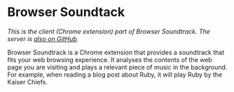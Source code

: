 # Browser Soundtack

*This is the client (Chrome extension) part of Browser Soundtrack. The server is [also on GitHub](https://github.com/alyssais/browser-soundtrack-server).*

Browser Soundtrack is a Chrome extension that provides a soundtrack that fits your web browsing experience. It analyses the contents of the web page you are visiting and plays a relevant piece of music in the background. For example, when reading a blog post about Ruby, it will play Ruby by the Kaiser Chiefs.
